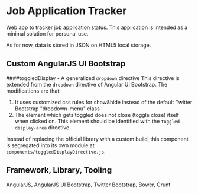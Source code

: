 Job Application Tracker
===========
Web app to tracker job application status.
This application is intended as a minimal solution for personal use.

As for now, data is stored in JSON on HTML5 local storage.

Custom AngularJS UI Bootstrap
------
####toggledDisplay - A generalized `dropdown` directive
This directive is extended from the `dropdown` directive of Angular UI Bootstrap.
The modifications are that:

1. It uses customized css rules for show&hide instead of the default Twitter Bootstrap "dropdown-menu" class
2. The element which gets toggled does not close (toggle close) itself when clicked on. This element should be identified with the `toggled-display-area` directive

Instead of replacing the official library with a custom build, this component is segregated into its own module at `components/toggledDisplayDirective.js`.

Framework, Library, Tooling
------
AngularJS, AngularJS UI Bootstrap, Twitter Bootstrap, Bower, Grunt
